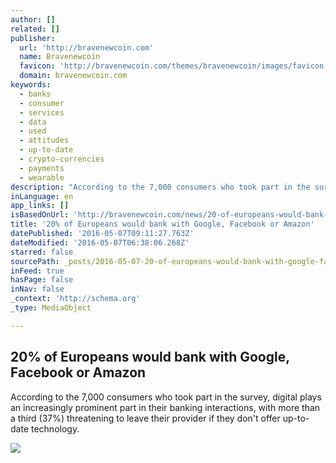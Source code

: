 ```yaml
---
author: []
related: []
publisher:
  url: 'http://bravenewcoin.com'
  name: Bravenewcoin
  favicon: 'http://bravenewcoin.com/themes/bravenewcoin/images/favicon.ico'
  domain: bravenewcoin.com
keywords:
  - banks
  - consumer
  - services
  - data
  - used
  - attitudes
  - up-to-date
  - crypto-currencies
  - payments
  - wearable
description: "According to the 7,000 consumers who took part in the survey, digital plays an increasingly prominent part in their banking interactions, with more than a third (37%) threatening to leave their provider if they don't offer up-to-date technology."
inLanguage: en
app_links: []
isBasedOnUrl: 'http://bravenewcoin.com/news/20-of-europeans-would-bank-with-google-facebook-or-amazon/'
title: '20% of Europeans would bank with Google, Facebook or Amazon'
datePublished: '2016-05-07T09:11:27.763Z'
dateModified: '2016-05-07T06:38:06.268Z'
starred: false
sourcePath: _posts/2016-05-07-20-of-europeans-would-bank-with-google-facebook-or-amazon.md
inFeed: true
hasPage: false
inNav: false
_context: 'http://schema.org'
_type: MediaObject

---
```

<article style=""><h1>20% of Europeans would bank with Google, Facebook or Amazon</h1><p>According to the 7,000 consumers who took part in the survey, digital plays an increasingly prominent part in their banking interactions, with more than a third (37%) threatening to leave their provider if they don't offer up-to-date technology.</p><img src="http://bravenewcoin.com/assets/Uploads/_resampled/CroppedImage400400-Banking-Survey-May-2016.png" /></article>